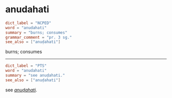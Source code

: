 # anudahati

``` toml
dict_label = "NCPED"
word = "anudahati"
summary = "burns; consumes"
grammar_comment = "pr. 3 sg."
see_also = ["anuḍahati"]
```

burns; consumes

--------------------

``` toml
dict_label = "PTS"
word = "anudahati"
summary = "see anuḍahati."
see_also = ["anuḍahati"]
```

see *[anuḍahati](anuḍahati.md)*.

